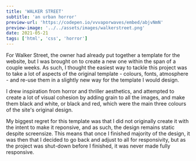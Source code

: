 ```yaml
---
title: 'WALKER STREET'
subtitle: 'an urban horror'
preview-url: 'https://codepen.io/vvvaporwaves/embed/abjvNmN'
preview-image: '../../assets/images/walkerstreet.png'
date: 2021-05-21
tags: ['html', 'css', 'horror']
---
```


For Walker Street, the owner had already put together a template for the website, but I was brought on to create a new one within the span of a couple weeks. As such, I thought the easiest way to tackle this project was to take a lot of aspects of the original template - colours, fonts, atmosphere - and re-use them in a slightly new way for the template I would design.

I drew inspiration from horror and thriller aesthetics, and attempted to create a lot of visual cohesion by adding grain to all the images, and make them black and white, or black and red, which were the main three colours of the site's original design.

My biggest regret for this template was that I did not originally create it with the intent to make it reponsive, and as such, the design remains static despite screensize. This means that once I finished majority of the design, it was then that I decided to go back and adjust to all for responsivity, but as the project was shut-down before I finished, it was never made fully responsive.

